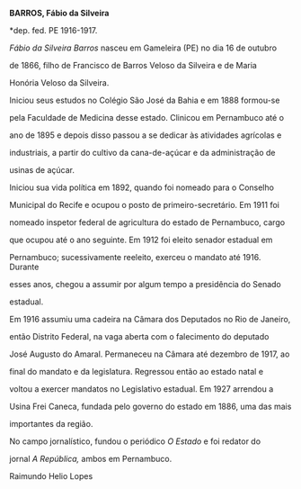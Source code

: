 **BARROS, Fábio da Silveira**



\*dep. fed. PE 1916-1917.



*Fábio da Silveira Barros* nasceu em Gameleira (PE) no dia 16 de outubro

de 1866, filho de Francisco de Barros Veloso da Silveira e de Maria

Honória Veloso da Silveira.



Iniciou seus estudos no Colégio São José da Bahia e em 1888 formou-se

pela Faculdade de Medicina desse estado. Clinicou em Pernambuco até o

ano de 1895 e depois disso passou a se dedicar às atividades agrícolas e

industriais, a partir do cultivo da cana-de-açúcar e da administração de

usinas de açúcar.



Iniciou sua vida política em 1892, quando foi nomeado para o Conselho

Municipal do Recife e ocupou o posto de primeiro-secretário. Em 1911 foi

nomeado inspetor federal de agricultura do estado de Pernambuco, cargo

que ocupou até o ano seguinte. Em 1912 foi eleito senador estadual em

Pernambuco; sucessivamente reeleito, exerceu o mandato até 1916. Durante

esses anos, chegou a assumir por algum tempo a presidência do Senado

estadual.



Em 1916 assumiu uma cadeira na Câmara dos Deputados no Rio de Janeiro,

então Distrito Federal, na vaga aberta com o falecimento do deputado

José Augusto do Amaral. Permaneceu na Câmara até dezembro de 1917, ao

final do mandato e da legislatura. Regressou então ao estado natal e

voltou a exercer mandatos no Legislativo estadual. Em 1927 arrendou a

Usina Frei Caneca, fundada pelo governo do estado em 1886, uma das mais

importantes da região.



No campo jornalístico, fundou o periódico *O Estado* e foi redator do

jornal *A República,* ambos em Pernambuco.



Raimundo Helio Lopes



